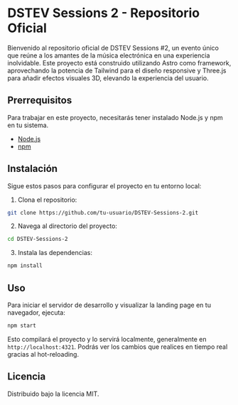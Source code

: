# DSTEV Sessions 2 - Repositorio Oficial

Bienvenido al repositorio oficial de DSTEV Sessions #2, un evento único que reúne a los amantes de la música electrónica en una experiencia inolvidable. Este proyecto está construido utilizando Astro como framework, aprovechando la potencia de Tailwind  para el diseño responsive y Three.js para añadir efectos visuales 3D, elevando la experiencia del usuario.

## Prerrequisitos

Para trabajar en este proyecto, necesitarás tener instalado Node.js y npm en tu sistema.

- [Node.js](https://nodejs.org/)
- [npm](https://www.npmjs.com/)

## Instalación

Sigue estos pasos para configurar el proyecto en tu entorno local:

1. Clona el repositorio:

```bash
git clone https://github.com/tu-usuario/DSTEV-Sessions-2.git
```

2. Navega al directorio del proyecto:

```bash
cd DSTEV-Sessions-2
```

3. Instala las dependencias:

```bash
npm install
```

## Uso

Para iniciar el servidor de desarrollo y visualizar la landing page en tu navegador, ejecuta:

```bash
npm start
```

Esto compilará el proyecto y lo servirá localmente, generalmente en `http://localhost:4321`. Podrás ver los cambios que realices en tiempo real gracias al hot-reloading.

## Licencia

Distribuido bajo la licencia MIT.




